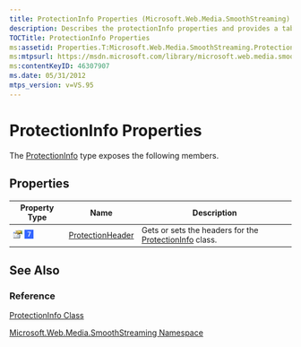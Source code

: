 ```yaml
---
title: ProtectionInfo Properties (Microsoft.Web.Media.SmoothStreaming)
description: Describes the protectionInfo properties and provides a table that outlines the name and description for the property type.
TOCTitle: ProtectionInfo Properties
ms:assetid: Properties.T:Microsoft.Web.Media.SmoothStreaming.ProtectionInfo
ms:mtpsurl: https://msdn.microsoft.com/library/microsoft.web.media.smoothstreaming.protectioninfo_properties(v=VS.95)
ms:contentKeyID: 46307907
ms.date: 05/31/2012
mtps_version: v=VS.95
---
```


# ProtectionInfo Properties

The [ProtectionInfo](protectioninfo-class-microsoft-web-media-smoothstreaming_1.md) type exposes the following members.

## Properties

|Property Type|Name|Description|
|--- |--- |--- |
|![Public property](images/Ff728140.pubproperty(en-us,VS.90).gif "Public property") ![Supported by Windows Phone](images/Ff728255.slMobile(VS.95).gif "Supported by Windows Phone")|[ProtectionHeader](protectioninfo-protectionheader-property-microsoft-web-media-smoothstreaming_1.md)|Gets or sets the headers for the [ProtectionInfo](protectioninfo-class-microsoft-web-media-smoothstreaming_1.md) class.|

## See Also

### Reference

[ProtectionInfo Class](protectioninfo-class-microsoft-web-media-smoothstreaming_1.md)

[Microsoft.Web.Media.SmoothStreaming Namespace](microsoft-web-media-smoothstreaming-namespace_1.md)

